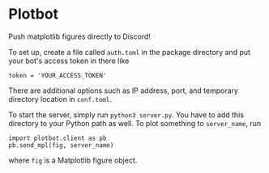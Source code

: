 # Plotbot

Push matplotlib figures directly to Discord!

To set up, create a file called `auth.toml` in the package directory and put your bot's access token in there like
```
token = 'YOUR_ACCESS_TOKEN'
```
There are additional options such as IP address, port, and temporary directory location in `conf.toml`.

To start the server, simply run `python3 server.py`. You have to add this directory to your Python path as well. To plot something to `server_name`, run
```
import plotbot.client as pb
pb.send_mpl(fig, server_name)
```
where `fig` is a Matplotlib figure object.
